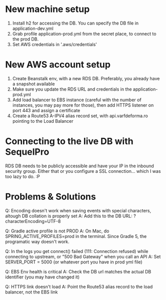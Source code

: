 # New machine setup

1. Install h2 for accessing the DB. You can specify the DB file in application-dev.yml
2. Grab profile application-prod.yml from the secret place, to connect to the prod DB.
3. Set AWS credentials in '.aws/credentials'

# New AWS account setup

1. Create Beanstalk env, with a new RDS DB. Preferably, you already have a snapshot available
2. Make sure you update the RDS URL and credentials in the application-prod.yml
3. Add load balancer to EBS instance (careful with the number of instances, you may pay more for those),
   then add HTTPS listener on port 443 and assign a certificate
4. Create a Route53 A-IPV4 alias record set, with api.varfdeforma.ro pointing to the Load Balancer


# Connecting to the live DB with SequelPro

RDS DB needs to be publicly accessible and have your IP in the inbound security group.
Either that or you configure a SSL connection... which I was too lazy to do. :P

# Problems & Solutions

Q: Encoding doesn't work when saving events with special characters, altough DB collation is properly set
A: Add this to the DB URL: ?characterEncoding=UTF-8

Q: Gradle active profile is not PROD
A: On Mac, do SPRING_ACTIVE_PROFILES=prod in the terminal. Since Gradle 5, the programatic way doesn't work.

Q: In the logs you get connect() failed (111: Connection refused) while connecting to upstream,
   or "500 Bad Gateway" when you call an API
A: Set SERVER_PORT = 5000 (or whatever port you have in prod yml file)

Q: EBS Env health is critical
A: Check the DB url matches the actual DB identifier (you may have changed it)

Q: HTTPS link doesn't load
A: Point the Route53 alias record to the load balancer, not the EBS link